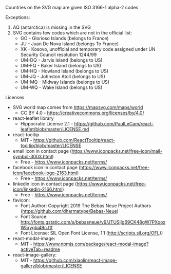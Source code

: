 Countries on the SVG map are given ISO 3166-1 alpha-2 codes

Exceptions:
1. AQ (antarctica) is missing in the SVG
2. SVG contains few codes which are not in the official list:
    - GO - Glorioso Islands (belongs to France)
    - JU - Juan De Nova Island (belongs To France)
    - XK - Kosovo, unofficial and temporary code assigned under UN Security Council resolution 1244/99
    - UM-DQ - Jarvis Island (belongs to US)
    - UM-FQ - Baker Island (belongs to US)
    - UM-HQ - Howland Island (belongs to US)
    - UM-JQ - Johnston Atoll (belongs to US)
    - UM-MQ - Midway Islands (belongs to US)
    - UM-WQ - Wake Island (belongs to US)

Licenses
- SVG world map comes from https://mapsvg.com/maps/world
   - CC BY 4.0 - https://creativecommons.org/licenses/by/4.0/
- react-leaflet library
   - Hippocratic License 2.1 - https://github.com/PaulLeCam/react-leaflet/blob/master/LICENSE.md
- react-tooltip
   - MIT - https://github.com/ReactTooltip/react-tooltip/blob/master/LICENSE
- email icon in contact page (https://www.iconpacks.net/free-icon/mail-symbol-3003.html)
  - Free - https://www.iconpacks.net/terms/
- facebook icon in contact page (https://www.iconpacks.net/free-icon/facebook-logo-2163.html)
  - Free - https://www.iconpacks.net/terms/
- linkedin icon in contact page (https://www.iconpacks.net/free-icon/linkedin-2166.html)
  - Free - https://www.iconpacks.net/terms/
- favicon:
  - Font Author: Copyright 2019 The Bebas Neue Project Authors (https://github.com/dharmatype/Bebas-Neue)
  - Font Source: http://fonts.gstatic.com/s/bebasneue/v9/JTUSjIg69CK48gW7PXooxW5rygbi49c.ttf
  - Font License: SIL Open Font License, 1.1 (http://scripts.sil.org/OFL))
- react-modal-image:
  - MIT - https://www.npmjs.com/package/react-modal-image?activeTab=readme
- react-image-gallery:
  - MIT - https://github.com/xiaolin/react-image-gallery/blob/master/LICENSE